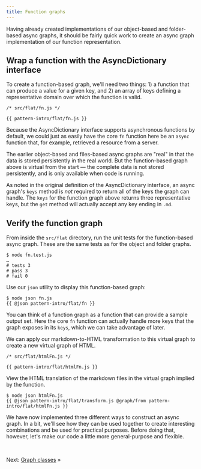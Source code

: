 ```yaml
---
title: Function graphs
---
```


Having already created implementations of our object-based and folder-based async graphs, it should be fairly quick work to create an async graph implementation of our function representation.

## Wrap a function with the AsyncDictionary interface

To create a function-based graph, we'll need two things: 1) a function that can produce a value for a given key, and 2) an array of keys defining a representative domain over which the function is valid.

```{{'js'}}
/* src/flat/fn.js */

{{ pattern-intro/flat/fn.js }}
```

Because the AsyncDictionary interface supports asynchronous functions by default, we could just as easily have the core `fn` function here be an `async` function that, for example, retrieved a resource from a server.

The earlier object-based and files-based async graphs are "real" in that the data is stored persistently in the real world. But the function-based graph above is virtual from the start — the complete data is not stored persistently, and is only available when code is running.

As noted in the original definition of the AsyncDictionary interface, an async graph's `keys` method is _not_ required to return all of the keys the graph can handle. The `keys` for the function graph above returns three representative keys, but the `get` method will actually accept any key ending in `.md`.

## Verify the function graph

<span class="tutorialStep"></span> From inside the `src/flat` directory, run the unit tests for the function-based async graph. These are the same tests as for the object and folder graphs.

```console
$ node fn.test.js
…
# tests 3
# pass 3
# fail 0
```

<span class="tutorialStep"></span> Use our `json` utility to display this function-based graph:

```console
$ node json fn.js
{{ @json pattern-intro/flat/fn }}
```

You can think of a function graph as a function that can provide a sample output set. Here the core `fn` function can actually handle more keys that the graph exposes in its `keys`, which we can take advantage of later.

We can apply our markdown-to-HTML transformation to this virtual graph to create a new virtual graph of HTML.

```{{'js'}}
/* src/flat/htmlFn.js */

{{ pattern-intro/flat/htmlFn.js }}
```

<span class="tutorialStep"></span> View the HTML translation of the markdown files in the virtual graph implied by the function.

```console
$ node json htmlFn.js
{{ @json pattern-intro/flat/transform.js @graph/from pattern-intro/flat/htmlFn.js }}
```

We have now implemented three different ways to construct an async graph. In a bit, we'll see how they can be used together to create interesting combinations and be used for practical purposes. Before doing that, however, let's make our code a little more general-purpose and flexible.

&nbsp;

Next: [Graph classes](classes.html) »
